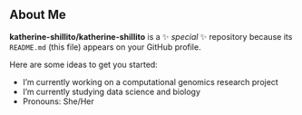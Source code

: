 ## About Me


**katherine-shillito/katherine-shillito** is a ✨ _special_ ✨ repository because its `README.md` (this file) appears on your GitHub profile.

Here are some ideas to get you started:

- I’m currently working on a computational genomics research project
- I’m currently studying data science and biology
- Pronouns: She/Her
